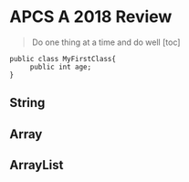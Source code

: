 # APCS A 2018 Review
> Do one thing at a time and do well
[toc]
```
public class MyFirstClass{
     public int age;
}
```
## String


## Array


## ArrayList
